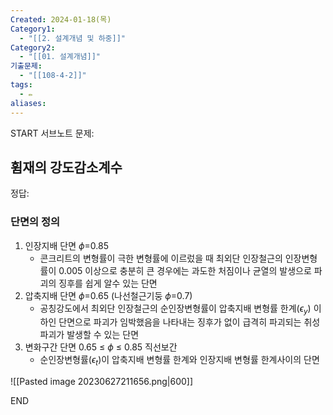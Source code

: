 ```yaml
---
Created: 2024-01-18(목)
Category1:
  - "[[2. 설계개념 및 하중]]"
Category2:
  - "[[01. 설계개념]]"
기출문제:
  - "[[108-4-2]]"
tags:
  - ✏️
aliases:
---
```

START
서브노트
문제:  
## 휨재의 강도감소계수 

정답: 

### 단면의 정의
1. 인장지배 단면 $\phi$=0.85
	- 콘크리트의 변형률이 극한 변형률에 이르렀을 때 최외단 인장철근의 인장변형률이 0.005 이상으로 충분히 큰 경우에는 과도한 처짐이나 균열의 발생으로 파괴의 징후를 쉽게 알수 있는 단면
2. 압축지배 단면 $\phi$=0.65 (나선철근기둥 $\phi$=0.7)
	- 공칭강도에서 최외단 인장철근의 순인장변형률이 압축지배 변형률 한계($\epsilon_y$) 이하인 단면으로 파괴가 임박했음을 나타내는 징후가 없이 급격히 파괴되는 취성파괴가 발생할 수 있는 단면
3. 변화구간 단면 0.65 ≤ $\phi$ ≤ 0.85 직선보간
	- 순인장변형률($\epsilon_t$)이 압축지배 변형률 한계와 인장지배 변형률 한계사이의 단면

![[Pasted image 20230627211656.png|600]]
<!--ID: 1687871779727-->
END

